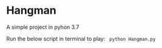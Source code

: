 # Hangman

A simple project in pyhon 3.7

Run the below script in terminal to play:
``` python Hangman.py```

